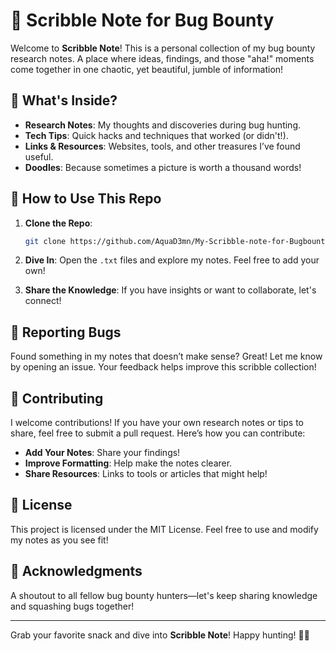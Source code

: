 # 📝 Scribble Note for Bug Bounty

Welcome to **Scribble Note**! This is a personal collection of my bug bounty research notes. A place where ideas, findings, and those "aha!" moments come together in one chaotic, yet beautiful, jumble of information!

## 🚀 What's Inside?

- **Research Notes**: My thoughts and discoveries during bug hunting.
- **Tech Tips**: Quick hacks and techniques that worked (or didn't!).
- **Links & Resources**: Websites, tools, and other treasures I’ve found useful.
- **Doodles**: Because sometimes a picture is worth a thousand words!

## 🎨 How to Use This Repo

1. **Clone the Repo**:
   ```bash
   git clone https://github.com/AquaD3mn/My-Scribble-note-for-Bugbounty.git
   ```
2. **Dive In**: Open the `.txt` files and explore my notes. Feel free to add your own!

3. **Share the Knowledge**: If you have insights or want to collaborate, let's connect!

## 🐞 Reporting Bugs

Found something in my notes that doesn’t make sense? Great! Let me know by opening an issue. Your feedback helps improve this scribble collection!

## 🤝 Contributing

I welcome contributions! If you have your own research notes or tips to share, feel free to submit a pull request. Here’s how you can contribute:

- **Add Your Notes**: Share your findings!
- **Improve Formatting**: Help make the notes clearer.
- **Share Resources**: Links to tools or articles that might help!

## 🎉 License

This project is licensed under the MIT License. Feel free to use and modify my notes as you see fit!

## 🌟 Acknowledgments

A shoutout to all fellow bug bounty hunters—let's keep sharing knowledge and squashing bugs together!

---

Grab your favorite snack and dive into **Scribble Note**! Happy hunting! 🐛✨


